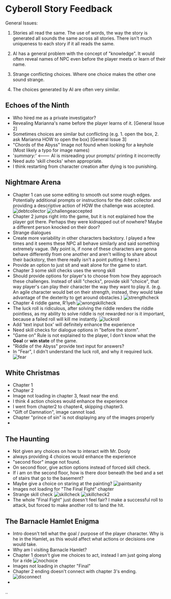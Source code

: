 # Cyberoll Story Feedback

General Issues: 

1. Stories all read the same. The use of words, the way the story is generated all sounds the same across all stories. There isn't much uniqueness to each story if it all reads the same. 

2. AI has a general problem with the concept of "knowledge". It would often reveal names of NPC even before the player meets or learn of their name.

3. Strange conflicting choices. Where one choice makes the other one sound strange. 

4. The choices generated by AI are often very similar.

## Echoes of the Ninth
- Who hired me as a private investigator? 
- Revealing Marianna's name before the player learns of it. [General Issue 2]
- Sometimes choices are similar but conflicting (e.g. 1. open the box, 2. ask Marianna HOW to open the box) [General Issue 3]
- "Chords of the Abyss" Image not found when looking for a keyhole (Most likely a typo for image names)
- '_summary:_' <--- AI is misreading your prompts/ printing it incorrectly
- Need auto 'skill checks' when appropriate. 
- I think restarting from character creation after dying is too punishing.

## Nightmare Arena
- Chapter 1 can use some editing to smooth out some rough edges. Potentially additional prompts or instructions for the debt collector and providing a descriptive action of HOW the challenge was accepted.
![debtcollector](/cyberoll_feedback/images/squid%20game,%20debt%20collector.png)
![challengeaccepted](///cyberoll_feedback/images/squid%20game,%20accept%20challenge%20issue.png) 
- Chapter 2 jumps right into the game, but it is not explained how the player got there. Perhaps they were kidnapped out of nowhere? Maybe a different person knocked on their door?
- Strange dialogues
- Create more variability in other characters backstory. I played a few times and it seems these NPC all behave similarly and said something extremely vague. (My point is, if none of these characters are gonna behave differently from one another and aren't willing to share about their backstory, then there really isn't a point putting it here.)
- Provide an option to just sit and wait alone for the game to start.
- Chapter 3 some skill checks uses the wrong skill
- Should provide options for player's to choose from how they approach these challenges. Instead of skill "checks", provide skill "choice", that way player's can play their character the way they want to play it. (e.g. An agile character would bet on their strength, instead, they would take advantage of the dexterity to get around obstacles.)
![strengthcheck](/cyberoll_feedback/images/squid%20game,%20strength%20check.png)
- Chapter 4 riddle game, R'lyeh
![wrongskillcheck](/cyberoll_feedback/images/squid%20game,%20wrong%20skill%20used%20in%20skills%20checks.png)
- The luck roll is ridiculous, after solving the riddle renders the riddle pointless, as my ability to solve riddle is not rewarded nor is it important, because a failed roll will kill me instantly.
![luckroll](/cyberoll_feedback/images/squid%20game,%20luck%20roll.png) 
- Add 'text input box' will definitely enhance the experience
- Need skill checks for dialogue options in "before the storm".
- "Game on" Rule is not explained to the player, I don't know what the **Goal** or **win state** of the game.
- "Riddle of the Abyss" provide text input for answers?
- In "Fear", I didn't understand the luck roll, and why it required luck.
![fear](/cyberoll_feedback/images/fear.png)

## White Christmas
- Chapter 1
- Chapter 2
- Image not loading in chapter 3, feast near the end. 
- I think 4 action choices would enhance the experience
- I went from chapter2 to chapter4, skipping chapter3.
- "Gift of Damnation", image cannot load.
- Chapter "prince of sin" is not displaying any of the images properly
- 

## The Haunting
- Not given any choices on how to interact with Mr. Dooly
- always providing 4 choices would enhance the experience
- "second floor" image not found.
- On second floor, give action options instead of forced skill check. 
- If i am on the second floor, how is there door beneath the bed and a set of stairs that go to the basement?
- Maybe give a choice on staring at the painting?
![paintsanity](/cyberoll_feedback/images/the%20haunting,%202nd%20floor,%20sanity%20check.png)
- Images not loading for "The Final Fight" chapter
- Strange skill check
![skillcheck](/cyberoll_feedback/images/the%20haunting,%20the%20final%20fight,%20strange%20skill%20check.png)
![skillcheck2](/cyberoll_feedback/images/the%20haunting,%20the%20final%20fight,%20confusing%20skill%20check.png)
- The whole "Final Fight" just doesn't feel fair? I make a successful roll to attack, but forced to make another roll to land the hit.


## The Barnacle Hamlet Enigma
- Intro doesn't tell what the goal / purpose of the player character. Why is he in the Hamlet, as this would affect what actions or decisions one would take.
- Why am I visiting Barnacle Hamlet?
- Chapter 1 doesn't give me choices to act, instead I am just going along for a ride
![nochoice](/cyberoll_feedback/images/hamlet,%201st%20chapter,%20no%20choices%20given.png)
- Images not loading in chapter "Final"
- Chapter 2 ending doesn't connect with chapter 3's ending.
![disconnect](/cyberoll_feedback/images/hamlet,%20chapter%20ending%20disconnect.png)
- 
 ..

